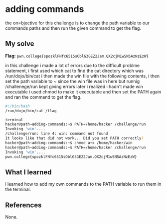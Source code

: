 # adding commands
the on=bjective for this challenge is to change the path variable to our commands paths and then run the given command to get the flag.

## My solve
**Flag:** `pwn.college{spozklFNfc6515sOblG3GEZ2Jam.QX2cjM1wSN5AzNzEzW}`

in this challenge i made a lot of errors due to the difficult problme statement, i first used which cat to find the cat directory which was /run/dojo/bin/cat i then made the win file with the following contents, i then set the path variable to ~ since the win file was in here but runnig /challenege/run kept giving errors later i realized i hadn't made win executable i used chmod to make it executable and then set the PATH again and ran the command to get the flag.
```bash
#!/bin/bash
/run/dojo/bin/cat /flag

terminal
hacker@path~adding-commands:~$ PATH=/home/hacker /challenge/run
Invoking 'win'....
/challenge/run: line 4: win: command not found
It looks like that did not work... Did you set PATH correctly?
hacker@path~adding-commands:~$ chmod a+x /home/hacker/win
hacker@path~adding-commands:~$ PATH=/home/hacker /challenge/run
Invoking 'win'....
pwn.college{spozklFNfc6515sOblG3GEZ2Jam.QX2cjM1wSN5AzNzEzW}
```

## What I learned
i learned how to add my own commands to the PATH variable to run them in the terminal.

## References 
None.
